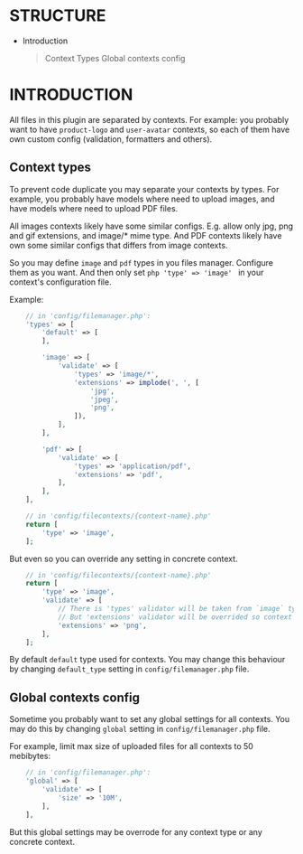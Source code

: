STRUCTURE
=========

- Introduction
    > Context Types
    > Global contexts config


INTRODUCTION
============

All files in this plugin are separated by contexts.
For example: you probably want to have `product-logo` and `user-avatar` contexts,
so each of them have own custom config (validation, formatters and others).

Context types
-------------

To prevent code duplicate you may separate your contexts by types.
For example, you probably have models where need to upload images,
and have models where need to upload PDF files.

All images contexts likely have some similar configs.
E.g. allow only jpg, png and gif extensions, and image/* mime type.
And PDF contexts likely have own some similar configs that differs from image contexts.

So you may define `image` and `pdf` types in you files manager.
Configure them as you want.
And then only set ```php 'type' => 'image' ``` in your context's configuration file.

Example:

```php
    // in 'config/filemanager.php':
    'types' => [
        'default' => [
        ],

        'image' => [
            'validate' => [
                'types' => 'image/*',
                'extensions' => implode(', ', [
                    'jpg',
                    'jpeg',
                    'png',
                ]),
            ],
        ],

        'pdf' => [
            'validate' => [
                'types' => 'application/pdf',
                'extensions' => 'pdf',
            ],
        ],
    ],

    // in 'config/filecontexts/{context-name}.php'
    return [
        'type' => 'image',
    ];
```

But even so you can override any setting in concrete context.

```php
    // in 'config/filecontexts/{context-name}.php'
    return [
        'type' => 'image',
        'validate' => [
            // There is 'types' validator will be taken from `image` type config
            // But 'extensions' validator will be overrided so context will allow only files with 'png' extension.
            'extensions' => 'png',
        ],
    ];
```

By default `default` type used for contexts.
You may change this behaviour by changing `default_type` setting in `config/filemanager.php` file.

Global contexts config
----------------------

Sometime you probably want to set any global settings for all contexts.
You may do this by changing `global` setting in `config/filemanager.php` file.

For example, limit max size of uploaded files for all contexts to 50 mebibytes:

```php
    // in 'config/filemanager.php':
    'global' => [
        'validate' => [
            'size' => '10M',
        ],
    ],
```

But this global settings may be overrode for any context type or any concrete context.



